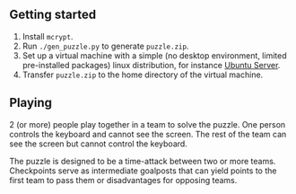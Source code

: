## Getting started

1. Install `mcrypt`.
2. Run `./gen_puzzle.py` to generate `puzzle.zip`.
3. Set up a virtual machine with a simple (no desktop environment, limited pre-installed packages) linux distribution, for instance [Ubuntu Server](https://ubuntu.com/download/server).
4. Transfer `puzzle.zip` to the home directory of the virtual machine.

## Playing

2 (or more) people play together in a team to solve the puzzle. One person
controls the keyboard and cannot see the screen. The rest of the team can
see the screen but cannot control the keyboard.

The puzzle is designed to be a time-attack between two or more teams.
Checkpoints serve as intermediate goalposts that can yield points to the first
team to pass them or disadvantages for opposing teams.
